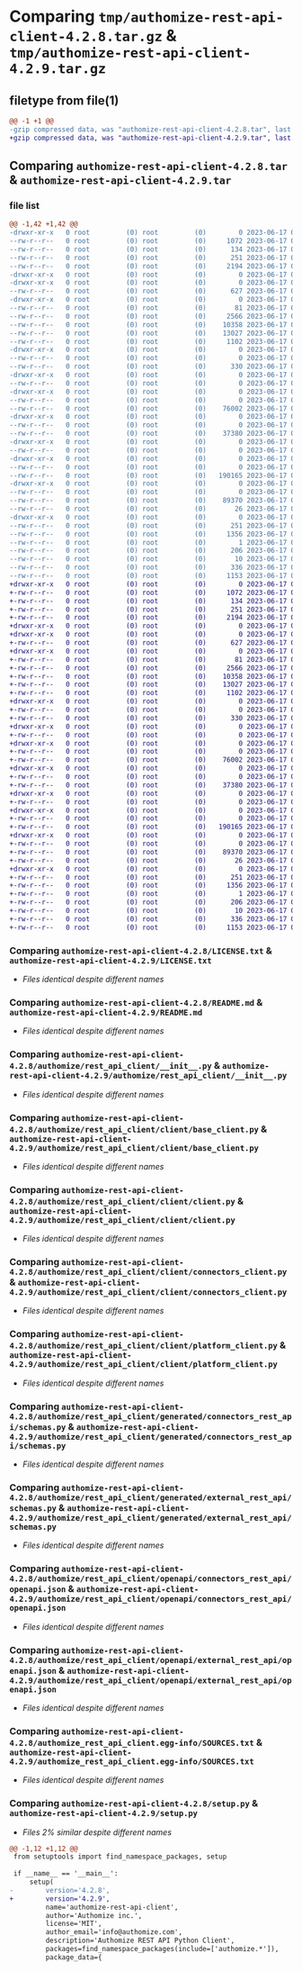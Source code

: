 # Comparing `tmp/authomize-rest-api-client-4.2.8.tar.gz` & `tmp/authomize-rest-api-client-4.2.9.tar.gz`

## filetype from file(1)

```diff
@@ -1 +1 @@
-gzip compressed data, was "authomize-rest-api-client-4.2.8.tar", last modified: Sat Jun 17 05:56:05 2023, max compression
+gzip compressed data, was "authomize-rest-api-client-4.2.9.tar", last modified: Sat Jun 17 06:09:34 2023, max compression
```

## Comparing `authomize-rest-api-client-4.2.8.tar` & `authomize-rest-api-client-4.2.9.tar`

### file list

```diff
@@ -1,42 +1,42 @@
-drwxr-xr-x   0 root         (0) root         (0)        0 2023-06-17 05:56:05.637977 authomize-rest-api-client-4.2.8/
--rw-r--r--   0 root         (0) root         (0)     1072 2023-06-17 05:55:45.000000 authomize-rest-api-client-4.2.8/LICENSE.txt
--rw-r--r--   0 root         (0) root         (0)      134 2023-06-17 05:55:45.000000 authomize-rest-api-client-4.2.8/MANIFEST.in
--rw-r--r--   0 root         (0) root         (0)      251 2023-06-17 05:56:05.637977 authomize-rest-api-client-4.2.8/PKG-INFO
--rw-r--r--   0 root         (0) root         (0)     2194 2023-06-17 05:55:45.000000 authomize-rest-api-client-4.2.8/README.md
-drwxr-xr-x   0 root         (0) root         (0)        0 2023-06-17 05:56:05.637977 authomize-rest-api-client-4.2.8/authomize/
-drwxr-xr-x   0 root         (0) root         (0)        0 2023-06-17 05:56:05.637977 authomize-rest-api-client-4.2.8/authomize/rest_api_client/
--rw-r--r--   0 root         (0) root         (0)      627 2023-06-17 05:55:45.000000 authomize-rest-api-client-4.2.8/authomize/rest_api_client/__init__.py
-drwxr-xr-x   0 root         (0) root         (0)        0 2023-06-17 05:56:05.637977 authomize-rest-api-client-4.2.8/authomize/rest_api_client/client/
--rw-r--r--   0 root         (0) root         (0)       81 2023-06-17 05:55:45.000000 authomize-rest-api-client-4.2.8/authomize/rest_api_client/client/__init__.py
--rw-r--r--   0 root         (0) root         (0)     2566 2023-06-17 05:55:45.000000 authomize-rest-api-client-4.2.8/authomize/rest_api_client/client/base_client.py
--rw-r--r--   0 root         (0) root         (0)    10358 2023-06-17 05:55:45.000000 authomize-rest-api-client-4.2.8/authomize/rest_api_client/client/client.py
--rw-r--r--   0 root         (0) root         (0)    13027 2023-06-17 05:55:45.000000 authomize-rest-api-client-4.2.8/authomize/rest_api_client/client/connectors_client.py
--rw-r--r--   0 root         (0) root         (0)     1102 2023-06-17 05:55:45.000000 authomize-rest-api-client-4.2.8/authomize/rest_api_client/client/platform_client.py
-drwxr-xr-x   0 root         (0) root         (0)        0 2023-06-17 05:56:05.637977 authomize-rest-api-client-4.2.8/authomize/rest_api_client/configuration/
--rw-r--r--   0 root         (0) root         (0)        0 2023-06-17 05:55:45.000000 authomize-rest-api-client-4.2.8/authomize/rest_api_client/configuration/__init__.py
--rw-r--r--   0 root         (0) root         (0)      330 2023-06-17 05:55:45.000000 authomize-rest-api-client-4.2.8/authomize/rest_api_client/configuration/authomize_api_configuration.py
-drwxr-xr-x   0 root         (0) root         (0)        0 2023-06-17 05:56:05.637977 authomize-rest-api-client-4.2.8/authomize/rest_api_client/generated/
--rw-r--r--   0 root         (0) root         (0)        0 2023-06-17 05:55:45.000000 authomize-rest-api-client-4.2.8/authomize/rest_api_client/generated/__init__.py
-drwxr-xr-x   0 root         (0) root         (0)        0 2023-06-17 05:56:05.637977 authomize-rest-api-client-4.2.8/authomize/rest_api_client/generated/connectors_rest_api/
--rw-r--r--   0 root         (0) root         (0)        0 2023-06-17 05:55:45.000000 authomize-rest-api-client-4.2.8/authomize/rest_api_client/generated/connectors_rest_api/__init__.py
--rw-r--r--   0 root         (0) root         (0)    76002 2023-06-17 05:55:45.000000 authomize-rest-api-client-4.2.8/authomize/rest_api_client/generated/connectors_rest_api/schemas.py
-drwxr-xr-x   0 root         (0) root         (0)        0 2023-06-17 05:56:05.637977 authomize-rest-api-client-4.2.8/authomize/rest_api_client/generated/external_rest_api/
--rw-r--r--   0 root         (0) root         (0)        0 2023-06-17 05:55:45.000000 authomize-rest-api-client-4.2.8/authomize/rest_api_client/generated/external_rest_api/__init__.py
--rw-r--r--   0 root         (0) root         (0)    37380 2023-06-17 05:55:45.000000 authomize-rest-api-client-4.2.8/authomize/rest_api_client/generated/external_rest_api/schemas.py
-drwxr-xr-x   0 root         (0) root         (0)        0 2023-06-17 05:56:05.637977 authomize-rest-api-client-4.2.8/authomize/rest_api_client/openapi/
--rw-r--r--   0 root         (0) root         (0)        0 2023-06-17 05:55:45.000000 authomize-rest-api-client-4.2.8/authomize/rest_api_client/openapi/__init__.py
-drwxr-xr-x   0 root         (0) root         (0)        0 2023-06-17 05:56:05.637977 authomize-rest-api-client-4.2.8/authomize/rest_api_client/openapi/connectors_rest_api/
--rw-r--r--   0 root         (0) root         (0)        0 2023-06-17 05:55:45.000000 authomize-rest-api-client-4.2.8/authomize/rest_api_client/openapi/connectors_rest_api/__init__.py
--rw-r--r--   0 root         (0) root         (0)   190165 2023-06-17 05:55:45.000000 authomize-rest-api-client-4.2.8/authomize/rest_api_client/openapi/connectors_rest_api/openapi.json
-drwxr-xr-x   0 root         (0) root         (0)        0 2023-06-17 05:56:05.637977 authomize-rest-api-client-4.2.8/authomize/rest_api_client/openapi/external_rest_api/
--rw-r--r--   0 root         (0) root         (0)        0 2023-06-17 05:55:45.000000 authomize-rest-api-client-4.2.8/authomize/rest_api_client/openapi/external_rest_api/__init__.py
--rw-r--r--   0 root         (0) root         (0)    89370 2023-06-17 05:55:45.000000 authomize-rest-api-client-4.2.8/authomize/rest_api_client/openapi/external_rest_api/openapi.json
--rw-r--r--   0 root         (0) root         (0)       26 2023-06-17 05:55:45.000000 authomize-rest-api-client-4.2.8/authomize/rest_api_client/py.typed
-drwxr-xr-x   0 root         (0) root         (0)        0 2023-06-17 05:56:05.637977 authomize-rest-api-client-4.2.8/authomize_rest_api_client.egg-info/
--rw-r--r--   0 root         (0) root         (0)      251 2023-06-17 05:56:05.000000 authomize-rest-api-client-4.2.8/authomize_rest_api_client.egg-info/PKG-INFO
--rw-r--r--   0 root         (0) root         (0)     1356 2023-06-17 05:56:05.000000 authomize-rest-api-client-4.2.8/authomize_rest_api_client.egg-info/SOURCES.txt
--rw-r--r--   0 root         (0) root         (0)        1 2023-06-17 05:56:05.000000 authomize-rest-api-client-4.2.8/authomize_rest_api_client.egg-info/dependency_links.txt
--rw-r--r--   0 root         (0) root         (0)      206 2023-06-17 05:56:05.000000 authomize-rest-api-client-4.2.8/authomize_rest_api_client.egg-info/requires.txt
--rw-r--r--   0 root         (0) root         (0)       10 2023-06-17 05:56:05.000000 authomize-rest-api-client-4.2.8/authomize_rest_api_client.egg-info/top_level.txt
--rw-r--r--   0 root         (0) root         (0)      336 2023-06-17 05:56:05.637977 authomize-rest-api-client-4.2.8/setup.cfg
--rw-r--r--   0 root         (0) root         (0)     1153 2023-06-17 05:55:48.000000 authomize-rest-api-client-4.2.8/setup.py
+drwxr-xr-x   0 root         (0) root         (0)        0 2023-06-17 06:09:34.799064 authomize-rest-api-client-4.2.9/
+-rw-r--r--   0 root         (0) root         (0)     1072 2023-06-17 06:09:15.000000 authomize-rest-api-client-4.2.9/LICENSE.txt
+-rw-r--r--   0 root         (0) root         (0)      134 2023-06-17 06:09:15.000000 authomize-rest-api-client-4.2.9/MANIFEST.in
+-rw-r--r--   0 root         (0) root         (0)      251 2023-06-17 06:09:34.799064 authomize-rest-api-client-4.2.9/PKG-INFO
+-rw-r--r--   0 root         (0) root         (0)     2194 2023-06-17 06:09:15.000000 authomize-rest-api-client-4.2.9/README.md
+drwxr-xr-x   0 root         (0) root         (0)        0 2023-06-17 06:09:34.795064 authomize-rest-api-client-4.2.9/authomize/
+drwxr-xr-x   0 root         (0) root         (0)        0 2023-06-17 06:09:34.799064 authomize-rest-api-client-4.2.9/authomize/rest_api_client/
+-rw-r--r--   0 root         (0) root         (0)      627 2023-06-17 06:09:15.000000 authomize-rest-api-client-4.2.9/authomize/rest_api_client/__init__.py
+drwxr-xr-x   0 root         (0) root         (0)        0 2023-06-17 06:09:34.799064 authomize-rest-api-client-4.2.9/authomize/rest_api_client/client/
+-rw-r--r--   0 root         (0) root         (0)       81 2023-06-17 06:09:15.000000 authomize-rest-api-client-4.2.9/authomize/rest_api_client/client/__init__.py
+-rw-r--r--   0 root         (0) root         (0)     2566 2023-06-17 06:09:15.000000 authomize-rest-api-client-4.2.9/authomize/rest_api_client/client/base_client.py
+-rw-r--r--   0 root         (0) root         (0)    10358 2023-06-17 06:09:15.000000 authomize-rest-api-client-4.2.9/authomize/rest_api_client/client/client.py
+-rw-r--r--   0 root         (0) root         (0)    13027 2023-06-17 06:09:15.000000 authomize-rest-api-client-4.2.9/authomize/rest_api_client/client/connectors_client.py
+-rw-r--r--   0 root         (0) root         (0)     1102 2023-06-17 06:09:15.000000 authomize-rest-api-client-4.2.9/authomize/rest_api_client/client/platform_client.py
+drwxr-xr-x   0 root         (0) root         (0)        0 2023-06-17 06:09:34.799064 authomize-rest-api-client-4.2.9/authomize/rest_api_client/configuration/
+-rw-r--r--   0 root         (0) root         (0)        0 2023-06-17 06:09:15.000000 authomize-rest-api-client-4.2.9/authomize/rest_api_client/configuration/__init__.py
+-rw-r--r--   0 root         (0) root         (0)      330 2023-06-17 06:09:15.000000 authomize-rest-api-client-4.2.9/authomize/rest_api_client/configuration/authomize_api_configuration.py
+drwxr-xr-x   0 root         (0) root         (0)        0 2023-06-17 06:09:34.799064 authomize-rest-api-client-4.2.9/authomize/rest_api_client/generated/
+-rw-r--r--   0 root         (0) root         (0)        0 2023-06-17 06:09:15.000000 authomize-rest-api-client-4.2.9/authomize/rest_api_client/generated/__init__.py
+drwxr-xr-x   0 root         (0) root         (0)        0 2023-06-17 06:09:34.799064 authomize-rest-api-client-4.2.9/authomize/rest_api_client/generated/connectors_rest_api/
+-rw-r--r--   0 root         (0) root         (0)        0 2023-06-17 06:09:15.000000 authomize-rest-api-client-4.2.9/authomize/rest_api_client/generated/connectors_rest_api/__init__.py
+-rw-r--r--   0 root         (0) root         (0)    76002 2023-06-17 06:09:15.000000 authomize-rest-api-client-4.2.9/authomize/rest_api_client/generated/connectors_rest_api/schemas.py
+drwxr-xr-x   0 root         (0) root         (0)        0 2023-06-17 06:09:34.799064 authomize-rest-api-client-4.2.9/authomize/rest_api_client/generated/external_rest_api/
+-rw-r--r--   0 root         (0) root         (0)        0 2023-06-17 06:09:15.000000 authomize-rest-api-client-4.2.9/authomize/rest_api_client/generated/external_rest_api/__init__.py
+-rw-r--r--   0 root         (0) root         (0)    37380 2023-06-17 06:09:15.000000 authomize-rest-api-client-4.2.9/authomize/rest_api_client/generated/external_rest_api/schemas.py
+drwxr-xr-x   0 root         (0) root         (0)        0 2023-06-17 06:09:34.799064 authomize-rest-api-client-4.2.9/authomize/rest_api_client/openapi/
+-rw-r--r--   0 root         (0) root         (0)        0 2023-06-17 06:09:15.000000 authomize-rest-api-client-4.2.9/authomize/rest_api_client/openapi/__init__.py
+drwxr-xr-x   0 root         (0) root         (0)        0 2023-06-17 06:09:34.799064 authomize-rest-api-client-4.2.9/authomize/rest_api_client/openapi/connectors_rest_api/
+-rw-r--r--   0 root         (0) root         (0)        0 2023-06-17 06:09:15.000000 authomize-rest-api-client-4.2.9/authomize/rest_api_client/openapi/connectors_rest_api/__init__.py
+-rw-r--r--   0 root         (0) root         (0)   190165 2023-06-17 06:09:15.000000 authomize-rest-api-client-4.2.9/authomize/rest_api_client/openapi/connectors_rest_api/openapi.json
+drwxr-xr-x   0 root         (0) root         (0)        0 2023-06-17 06:09:34.799064 authomize-rest-api-client-4.2.9/authomize/rest_api_client/openapi/external_rest_api/
+-rw-r--r--   0 root         (0) root         (0)        0 2023-06-17 06:09:15.000000 authomize-rest-api-client-4.2.9/authomize/rest_api_client/openapi/external_rest_api/__init__.py
+-rw-r--r--   0 root         (0) root         (0)    89370 2023-06-17 06:09:15.000000 authomize-rest-api-client-4.2.9/authomize/rest_api_client/openapi/external_rest_api/openapi.json
+-rw-r--r--   0 root         (0) root         (0)       26 2023-06-17 06:09:15.000000 authomize-rest-api-client-4.2.9/authomize/rest_api_client/py.typed
+drwxr-xr-x   0 root         (0) root         (0)        0 2023-06-17 06:09:34.799064 authomize-rest-api-client-4.2.9/authomize_rest_api_client.egg-info/
+-rw-r--r--   0 root         (0) root         (0)      251 2023-06-17 06:09:34.000000 authomize-rest-api-client-4.2.9/authomize_rest_api_client.egg-info/PKG-INFO
+-rw-r--r--   0 root         (0) root         (0)     1356 2023-06-17 06:09:34.000000 authomize-rest-api-client-4.2.9/authomize_rest_api_client.egg-info/SOURCES.txt
+-rw-r--r--   0 root         (0) root         (0)        1 2023-06-17 06:09:34.000000 authomize-rest-api-client-4.2.9/authomize_rest_api_client.egg-info/dependency_links.txt
+-rw-r--r--   0 root         (0) root         (0)      206 2023-06-17 06:09:34.000000 authomize-rest-api-client-4.2.9/authomize_rest_api_client.egg-info/requires.txt
+-rw-r--r--   0 root         (0) root         (0)       10 2023-06-17 06:09:34.000000 authomize-rest-api-client-4.2.9/authomize_rest_api_client.egg-info/top_level.txt
+-rw-r--r--   0 root         (0) root         (0)      336 2023-06-17 06:09:34.799064 authomize-rest-api-client-4.2.9/setup.cfg
+-rw-r--r--   0 root         (0) root         (0)     1153 2023-06-17 06:09:18.000000 authomize-rest-api-client-4.2.9/setup.py
```

### Comparing `authomize-rest-api-client-4.2.8/LICENSE.txt` & `authomize-rest-api-client-4.2.9/LICENSE.txt`

 * *Files identical despite different names*

### Comparing `authomize-rest-api-client-4.2.8/README.md` & `authomize-rest-api-client-4.2.9/README.md`

 * *Files identical despite different names*

### Comparing `authomize-rest-api-client-4.2.8/authomize/rest_api_client/__init__.py` & `authomize-rest-api-client-4.2.9/authomize/rest_api_client/__init__.py`

 * *Files identical despite different names*

### Comparing `authomize-rest-api-client-4.2.8/authomize/rest_api_client/client/base_client.py` & `authomize-rest-api-client-4.2.9/authomize/rest_api_client/client/base_client.py`

 * *Files identical despite different names*

### Comparing `authomize-rest-api-client-4.2.8/authomize/rest_api_client/client/client.py` & `authomize-rest-api-client-4.2.9/authomize/rest_api_client/client/client.py`

 * *Files identical despite different names*

### Comparing `authomize-rest-api-client-4.2.8/authomize/rest_api_client/client/connectors_client.py` & `authomize-rest-api-client-4.2.9/authomize/rest_api_client/client/connectors_client.py`

 * *Files identical despite different names*

### Comparing `authomize-rest-api-client-4.2.8/authomize/rest_api_client/client/platform_client.py` & `authomize-rest-api-client-4.2.9/authomize/rest_api_client/client/platform_client.py`

 * *Files identical despite different names*

### Comparing `authomize-rest-api-client-4.2.8/authomize/rest_api_client/generated/connectors_rest_api/schemas.py` & `authomize-rest-api-client-4.2.9/authomize/rest_api_client/generated/connectors_rest_api/schemas.py`

 * *Files identical despite different names*

### Comparing `authomize-rest-api-client-4.2.8/authomize/rest_api_client/generated/external_rest_api/schemas.py` & `authomize-rest-api-client-4.2.9/authomize/rest_api_client/generated/external_rest_api/schemas.py`

 * *Files identical despite different names*

### Comparing `authomize-rest-api-client-4.2.8/authomize/rest_api_client/openapi/connectors_rest_api/openapi.json` & `authomize-rest-api-client-4.2.9/authomize/rest_api_client/openapi/connectors_rest_api/openapi.json`

 * *Files identical despite different names*

### Comparing `authomize-rest-api-client-4.2.8/authomize/rest_api_client/openapi/external_rest_api/openapi.json` & `authomize-rest-api-client-4.2.9/authomize/rest_api_client/openapi/external_rest_api/openapi.json`

 * *Files identical despite different names*

### Comparing `authomize-rest-api-client-4.2.8/authomize_rest_api_client.egg-info/SOURCES.txt` & `authomize-rest-api-client-4.2.9/authomize_rest_api_client.egg-info/SOURCES.txt`

 * *Files identical despite different names*

### Comparing `authomize-rest-api-client-4.2.8/setup.py` & `authomize-rest-api-client-4.2.9/setup.py`

 * *Files 2% similar despite different names*

```diff
@@ -1,12 +1,12 @@
 from setuptools import find_namespace_packages, setup
 
 if __name__ == '__main__':
     setup(
-        version='4.2.8',
+        version='4.2.9',
         name='authomize-rest-api-client',
         author='Authomize inc.',
         license='MIT',
         author_email='info@authomize.com',
         description='Authomize REST API Python Client',
         packages=find_namespace_packages(include=['authomize.*']),
         package_data={
```

